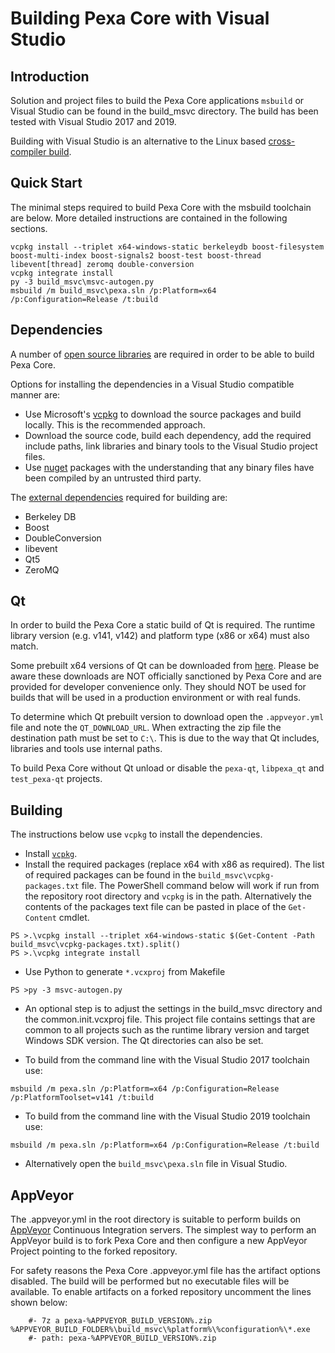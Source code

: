 Building Pexa Core with Visual Studio
========================================

Introduction
---------------------
Solution and project files to build the Pexa Core applications `msbuild` or Visual Studio can be found in the build_msvc directory. The build has been tested with Visual Studio 2017 and 2019.

Building with Visual Studio is an alternative to the Linux based [cross-compiler build](https://github.com/pexa/core/blob/master/doc/build-windows.md).

Quick Start
---------------------
The minimal steps required to build Pexa Core with the msbuild toolchain are below. More detailed instructions are contained in the following sections.

```
vcpkg install --triplet x64-windows-static berkeleydb boost-filesystem boost-multi-index boost-signals2 boost-test boost-thread libevent[thread] zeromq double-conversion
vcpkg integrate install
py -3 build_msvc\msvc-autogen.py
msbuild /m build_msvc\pexa.sln /p:Platform=x64 /p:Configuration=Release /t:build
```

Dependencies
---------------------
A number of [open source libraries](https://github.com/pexa/core/blob/master/doc/dependencies.md) are required in order to be able to build Pexa Core.

Options for installing the dependencies in a Visual Studio compatible manner are:

- Use Microsoft's [vcpkg](https://docs.microsoft.com/en-us/cpp/vcpkg) to download the source packages and build locally. This is the recommended approach.
- Download the source code, build each dependency, add the required include paths, link libraries and binary tools to the Visual Studio project files.
- Use [nuget](https://www.nuget.org/) packages with the understanding that any binary files have been compiled by an untrusted third party.

The [external dependencies](https://github.com/pexa/core/blob/master/doc/dependencies.md) required for building are:

- Berkeley DB
- Boost
- DoubleConversion
- libevent
- Qt5
- ZeroMQ

Qt
---------------------
In order to build the Pexa Core a static build of Qt is required. The runtime library version (e.g. v141, v142) and platform type (x86 or x64) must also match.

Some prebuilt x64 versions of Qt can be downloaded from [here](https://github.com/sipsorcery/qt_win_binary/releases). Please be aware these downloads are NOT officially sanctioned by Pexa Core and are provided for developer convenience only. They should NOT be used for builds that will be used in a production environment or with real funds.

To determine which Qt prebuilt version to download open the `.appveyor.yml` file and note the `QT_DOWNLOAD_URL`. When extracting the zip file the destination path must be set to `C:\`. This is due to the way that Qt includes, libraries and tools use internal paths.

To build Pexa Core without Qt unload or disable the `pexa-qt`, `libpexa_qt` and `test_pexa-qt` projects.

Building
---------------------
The instructions below use `vcpkg` to install the dependencies.

- Install [`vcpkg`](https://github.com/Microsoft/vcpkg).
- Install the required packages (replace x64 with x86 as required). The list of required packages can be found in the `build_msvc\vcpkg-packages.txt` file. The PowerShell command below will work if run from the repository root directory and `vcpkg` is in the path. Alternatively the contents of the packages text file can be pasted in place of the `Get-Content` cmdlet.

```
PS >.\vcpkg install --triplet x64-windows-static $(Get-Content -Path build_msvc\vcpkg-packages.txt).split()
PS >.\vcpkg integrate install
```

- Use Python to generate `*.vcxproj` from Makefile

```
PS >py -3 msvc-autogen.py
```

- An optional step is to adjust the settings in the build_msvc directory and the common.init.vcxproj file. This project file contains settings that are common to all projects such as the runtime library version and target Windows SDK version. The Qt directories can also be set.

- To build from the command line with the Visual Studio 2017 toolchain use:

```
msbuild /m pexa.sln /p:Platform=x64 /p:Configuration=Release /p:PlatformToolset=v141 /t:build
```

- To build from the command line with the Visual Studio 2019 toolchain use:

```
msbuild /m pexa.sln /p:Platform=x64 /p:Configuration=Release /t:build
```

- Alternatively open the `build_msvc\pexa.sln` file in Visual Studio.

AppVeyor
---------------------
The .appveyor.yml in the root directory is suitable to perform builds on [AppVeyor](https://www.appveyor.com/) Continuous Integration servers. The simplest way to perform an AppVeyor build is to fork Pexa Core and then configure a new AppVeyor Project pointing to the forked repository.

For safety reasons the Pexa Core .appveyor.yml file has the artifact options disabled. The build will be performed but no executable files will be available. To enable artifacts on a forked repository uncomment the lines shown below:

```
    #- 7z a pexa-%APPVEYOR_BUILD_VERSION%.zip %APPVEYOR_BUILD_FOLDER%\build_msvc\%platform%\%configuration%\*.exe
    #- path: pexa-%APPVEYOR_BUILD_VERSION%.zip
```
